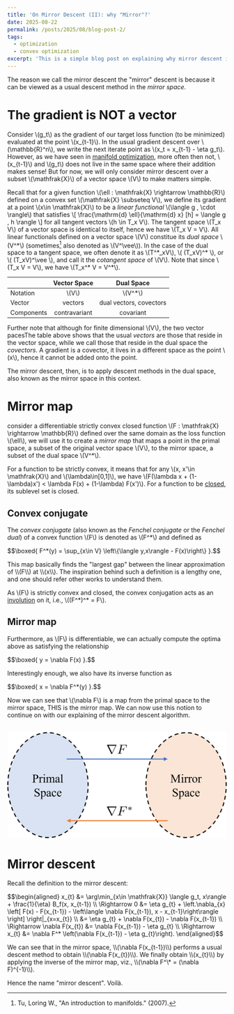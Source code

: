 ```yaml
---
title: 'On Mirror Descent (II): why "Mirror"?'
date: 2025-08-22
permalink: /posts/2025/08/blog-post-2/
tags:
  - optimization
  - convex optimization
excerpt: 'This is a simple blog post on explaining why mirror descent is called "mirror" descent. In short, the mirror descent can be seen as a descent method in the *mirror space*!'
---
```


The reason we call the mirror descent the "mirror" descent is because it can be viewed as a usual descent method in the *mirror space*.

# The gradient is NOT a vector
Consider \\(g_t\\) as the gradient of our target loss function (to be minimized) evaluated at the point \\(x_{t-1}\\). In the usual gradient descent over \\(\mathbb{R}^n\\), we write the next iterate point as \\(x_t = x_{t-1} - \eta g_t\\). However, as we have seen in [manifold optimization](/talks/2024-10-01-talk), more often then not, \\(x_{t-1}\\) and \\(g_t\\) does not live in the same space where their addition makes sense! But for now, we will only consider mirror descent over a subset \\(\mathfrak{X}\\) of a vector space \\(V\\) to make matters simple.

Recall that for a given function \\(\ell : \mathfrak{X} \rightarrow \mathbb{R}\\) defined on a convex set \\(\mathfrak{X} \subseteq V\\), we define its gradient at a point \\(x\in \mathfrak{X}\\) to be a *linear functional* \\(\langle g , \cdot \rangle\\) that satisfies
\\[
    \frac{\mathrm{d} \ell}{\mathrm{d} x} [h] = \langle g , h \rangle
\\]
for all tangent vectors \\(h \in T_x V\\). The tangent space \\(T_x V\\) of a vector space is identical to itself, hence we have \\(T_x V = V\\). All linear functionals defined on a vector space \\(V\\) constitue its *dual space* \\(V^\*\\) (sometimes[^1] also denoted as \\(V^\vee\\)). In the case of the dual space to a tangent space, we often denote it as \\(T^\*_xV\\), \\( (T_xV)^\* \\), or \\( (T_xV)^\vee \\), and call it the *cotangent space* of \\(V\\). Note that since \\(T_x V = V\\), we have \\(T_x^\* V = V^\*\\).

[^1]: Tu, Loring W., "An introduction to manifolds." (2007).

|            | Vector Space  | Dual Space              |
| :--------- | :-----------: | :---------------------: |
| Notation   | \\(V\\)       | \\(V^\*\\)              |
| Vector     | vectors       | dual vectors, covectors |
| Components | contravariant | covariant               |

Further note that although for finite dimensional \\(V\\), the two vector pacesThe table above shows that the usual *vectors* are those that reside in the vector space, while we call those that reside in the dual space the *covectors*. A gradient is a covector, it lives in a different space as the point \\(x\\), hence it cannot be added onto the point.

The mirror descent, then, is to apply descent methods in the dual space, also known as the mirror space in this context.

# Mirror map
consider a differentiable strictly convex closed function \\(F : \mathfrak{X} \rightarrow \mathbb{R}\\) defined over the same domain as the loss function \\(\ell\\), we will use it to create a *mirror map* that maps a point in the primal space, a subset of the original vector space \\(V\\), to the mirror space, a subset of the dual space \\(V^\*\\).

For a function to be strictly convex, it means that for any \\(x, x'\in \mathfrak{X}\\) and \\(\lambda\in[0,1]\\), we have \\(F(\lambda x + (1-\lambda)x') < \lambda F(x) + (1-\lambda) F(x')\\). For a function to be [closed](https://en.wikipedia.org/wiki/Closed_convex_function), its sublevel set is closed.

## Convex conjugate
The *convex conjugate* (also known as the *Fenchel conjugate* or the *Fenchel dual*) of a convex function \\(F\\) is denoted as \\(F^\*\\) and defined as
<p>
$$\boxed{
    F^*(y) = \sup_{x\in V} \left\{\langle y,x\rangle - F(x)\right\}
}.$$
</p>
This map basically finds the "largest gap" between the linear approximation of \\(F\\)  at \\(x\\). The inspiration behind such a definition is a lengthy one, and one should refer other works to understand them.

As \\(F\\) is strictly convex and closed, the convex conjugation acts as an [involution](https://en.wikipedia.org/wiki/Involution_(mathematics)) on it, i.e., \\((F^\*)^\* = F\\).

## Mirror map
Furthermore, as \\(F\\) is differentiable, we can actually compute the optima above as satisfying the relationship
<p>
$$\boxed{
    y = \nabla F(x)
}.$$
</p>
Interestingly enough, we also have its inverse function as
<p>
$$\boxed{
    x = \nabla F^*(y)
}.$$
</p>

Now we can see that \\(\nabla F\\) is a map from the primal space to the mirror space, THIS is the mirror map. We can now use this notion to continue on with our explaining of the mirror descent algorithm.

<br/><img src='/images/posts/2025-08-22-mirror-map.png'>

# Mirror descent
Recall the definition to the mirror descent:
<p>
$$\begin{aligned}
    x_{t}
    &= \arg\min_{x\in \mathfrak{X}} \langle g_t, x\rangle + \frac{1}{\eta} B_f(x, x_{t-1}) \\
    \Rightarrow 0 &= \eta g_{t} + \left.\nabla_{x} \left[ F(x) - F(x_{t-1}) - \left\langle \nabla F(x_{t-1}), x - x_{t-1}\right\rangle \right] \right|_{x=x_{t}} \\
	&= \eta g_{t} + \nabla F(x_{t}) - \nabla F(x_{t-1}) \\
	\Rightarrow \nabla F(x_{t}) &= \nabla F(x_{t-1}) - \eta g_{t} \\
	\Rightarrow x_{t} &= \nabla F^* \left(\nabla F(x_{t-1}) - \eta g_{t}\right).
\end{aligned}$$
</p>
We can see that in the mirror space, \\(\nabla F(x_{t-1})\\) performs a usual descent method to obtain \\(\nabla F(x_{t})\\). We finally obtain \\(x_{t}\\) by applying the inverse of the mirror map, viz., \\(\nabla F^\* = (\nabla F)^{-1}\\).

Hence the name "mirror descent". Voilà.